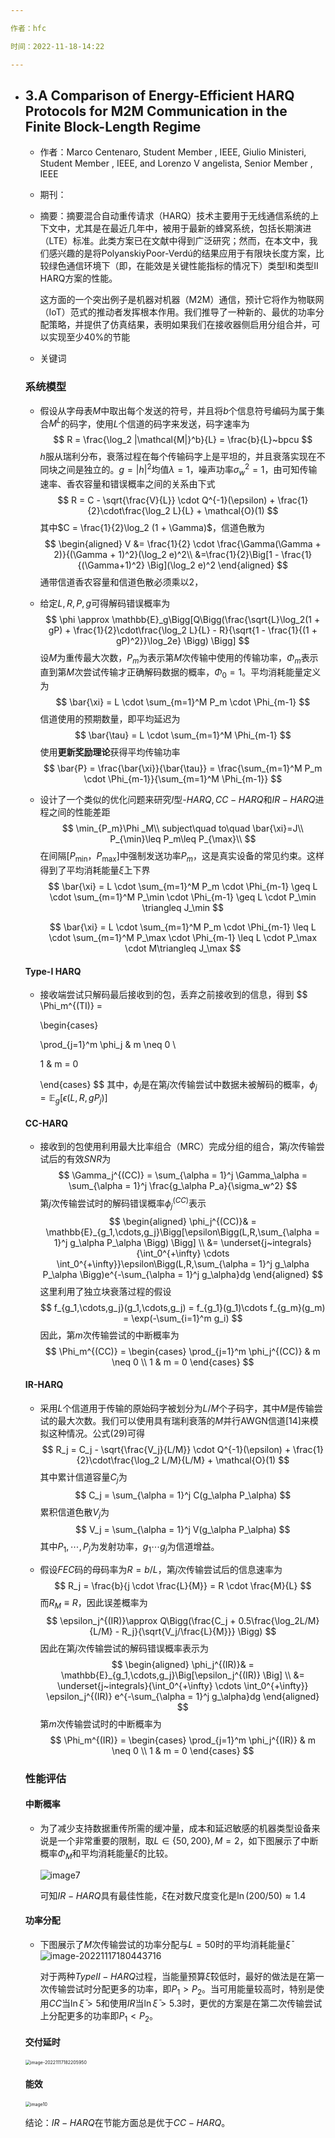 ```yaml
---

作者：hfc

时间：2022-11-18-14:22

---
```


- ## 3.A Comparison of Energy-Efficient HARQ Protocols for M2M Communication in the Finite Block-Length Regime

  - 作者：Marco Centenaro, Student Member , IEEE, Giulio Ministeri, Student Member , IEEE,
    and Lorenzo V angelista, Senior Member , IEEE
  
  - 期刊：
  
  - 摘要：摘要混合自动重传请求（HARQ）技术主要用于无线通信系统的上下文中，尤其是在最近几年中，被用于最新的蜂窝系统，包括长期演进（LTE）标准。此类方案已在文献中得到广泛研究；然而，在本文中，我们感兴趣的是将PolyanskiyPoor-Verdú的结果应用于有限块长度方案，比较绿色通信环境下（即，在能效是关键性能指标的情况下）类型I和类型II HARQ方案的性能。
  
    这方面的一个突出例子是机器对机器（M2M）通信，预计它将作为物联网（IoT）范式的推动者发挥根本作用。我们推导了一种新的、最优的功率分配策略，并提供了仿真结果，表明如果我们在接收器侧启用分组合并，可以实现至少40%的节能
  
  - 关键词
  
  ### 系统模型
  
  - 假设从字母表$M$中取出每个发送的符号，并且将$b$个信息符号编码为属于集合$M^L$的码字，使用$L$个信道的码字来发送，码字速率为
    $$
    R = \frac{\log_2 |\mathcal{M|}^b}{L} = \frac{b}{L}~bpcu
    $$
    $h$服从瑞利分布，衰落过程在每个传输码字上是平坦的，并且衰落实现在不同块之间是独立的。$g = |h|^2$均值$\lambda = 1$，噪声功率$\sigma^2_w = 1$，由可知传输速率、香农容量和错误概率之间的关系由下式
    $$
    R = C - \sqrt{\frac{V}{L}} \cdot Q^{-1}(\epsilon) + \frac{1}{2}\cdot\frac{\log_2 L}{L} + \mathcal{O}(1)
    $$
    其中$C = \frac{1}{2}\log_2 (1 + \Gamma)$，信道色散为
    $$
    \begin{aligned}
    V &= \frac{1}{2} \cdot \frac{\Gamma(\Gamma + 2)}{(\Gamma + 1)^2}(\log_2 e)^2\\
    &=\frac{1}{2}\Big[1 - \frac{1}{(\Gamma+1)^2} \Big](\log_2 e)^2
    \end{aligned}
    $$
    通带信道香农容量和信道色散必须乘以$2$，
  
  - 给定$L,R,P,g$可得解码错误概率为
    $$
    \phi \approx \mathbb{E}_g\Bigg[Q\Bigg(\frac{\sqrt{L}\log_2(1 + gP) + \frac{1}{2}\cdot\frac{\log_2 L}{L} - R}{\sqrt{1 - \frac{1}{(1 + gP)^2}}\log_2e} \Bigg) \Bigg]
    $$
    设$M$为重传最大次数，$P_m$为表示第$M$次传输中使用的传输功率，$\Phi_m$表示直到第$M$次尝试传输才正确解码数据的概率，$\Phi_0 = 1$。平均消耗能量定义为
    $$
    \bar{\xi} = L \cdot \sum_{m=1}^M P_m \cdot \Phi_{m-1}
    $$
    信道使用的预期数量，即平均延迟为
    $$
    \bar{\tau} = L \cdot \sum_{m=1}^M \Phi_{m-1}
    $$
    使用**更新奖励理论**获得平均传输功率
    $$
    \bar{P} = \frac{\bar{\xi}}{\bar{\tau}} = \frac{\sum_{m=1}^M P_m \cdot \Phi_{m-1}}{\sum_{m=1}^M \Phi_{m-1}}
    $$
  
  - 设计了一个类似的优化问题来研究$I$型-$HARQ,CC-HARQ$和$IR-HARQ$进程之间的性能差距
    $$
    \min_{P_m}\Phi _M\\
    subject\quad to\quad \bar{\xi}=J\\
    P_{\min}\leq P_m\leq P_{\max}\\
    $$
    在间隔$\left[ P_{\min}，P_{\max} \right]$中强制发送功率$P_m$，这是真实设备的常见约束。这样得到了平均消耗能量$\bar{\xi}$上下界
    $$
    \bar{\xi} = L \cdot \sum_{m=1}^M P_m \cdot \Phi_{m-1}
    \geq L \cdot \sum_{m=1}^M P_\min \cdot \Phi_{m-1}
    \geq L \cdot P_\min \triangleq J_\min
    $$
    
    $$
    \bar{\xi} = L \cdot \sum_{m=1}^M P_m \cdot \Phi_{m-1}
    \leq L \cdot \sum_{m=1}^M P_\max \cdot \Phi_{m-1} 
    \leq L \cdot P_\max \cdot M\triangleq J_\max
    $$
  
  #### Type-I HARQ
  
  - 接收端尝试只解码最后接收到的包，丢弃之前接收到的信息，得到
    $$
    \Phi_m^{(TI)} = 
    
    \begin{cases}
    
    \prod_{j=1}^m \phi_j & m \neq 0 \\
    
    1 & m = 0
    
    \end{cases}
    $$
    其中，$\phi_j$是在第$j$次传输尝试中数据未被解码的概率，$\phi_j = \mathbb{E}_g[\epsilon(L,R,gP_j)]$
  
  #### CC-HARQ
  
  - 接收到的包使用利用最大比率组合（MRC）完成分组的组合，第$j$次传输尝试后的有效$SNR$为
    $$
    \Gamma_j^{(CC)} = \sum_{\alpha = 1}^j \Gamma_\alpha = \sum_{\alpha = 1}^j \frac{g_\alpha P_a}{\sigma_w^2}
    $$
    第$j$次传输尝试时的解码错误概率$\phi_j^{(CC)}$表示
    $$
    \begin{aligned}
    \phi_j^{(CC)}& = \mathbb{E}_{g_1,\cdots,g_j}\Bigg[\epsilon\Bigg(L,R,\sum_{\alpha = 1}^j g_\alpha P_\alpha \Bigg) \Bigg] \\
    &= \underset{j~integrals}{\int_0^{+\infty} \cdots \int_0^{+\infty}}\epsilon\Bigg(L,R,\sum_{\alpha = 1}^j g_\alpha P_\alpha \Bigg)e^{-\sum_{\alpha = 1}^j g_\alpha}dg
    \end{aligned}
    $$
    这里利用了独立块衰落过程的假设
    $$
    f_{g_1,\cdots,g_j}(g_1,\cdots,g_j) = f_{g_1}(g_1)\cdots f_{g_m}(g_m) = \exp(-\sum_{i=1}^m g_i)
    $$
    因此，第$m$次传输尝试的中断概率为
    $$
    \Phi_m^{(CC)} = 
    \begin{cases}
    \prod_{j=1}^m \phi_j^{(CC)} & m \neq 0 \\
    1 & m = 0
    \end{cases}
    $$
  
  #### IR-HARQ
  
  - 采用$L$个信道用于传输的原始码字被划分为$L/M$个子码字，其中$M$是传输尝试的最大次数。我们可以使用具有瑞利衰落的$M$并行AWGN信道[14]来模拟这种情况。公式(29)可得
    $$
    R_j = C_j - \sqrt{\frac{V_j}{L/M}} \cdot Q^{-1}(\epsilon) + \frac{1}{2}\cdot\frac{\log_2 L/M}{L/M} + \mathcal{O}(1)
    $$
    其中累计信道容量$C_j$为
    $$
    C_j = \sum_{\alpha = 1}^j C(g_\alpha P_\alpha)
    $$
    累积信道色散$V_j$为
    $$
    V_j = \sum_{\alpha = 1}^j V(g_\alpha P_\alpha)
    $$
    其中${P_1,\cdots,P_j}$为发射功率，$g_1\cdots g_j$为信道增益。
  
  - 假设$FEC$码的母码率为$R = b/L$，第$j$次传输尝试后的信息速率为
    $$
    R_j = \frac{b}{j \cdot \frac{L}{M}} = R \cdot \frac{M}{L}
    $$
    而$R_M \equiv R$，因此误差概率为
    $$
    \epsilon_j^{(IR)}\approx Q\Bigg(\frac{C_j + 0.5\frac{\log_2L/M}{L/M} - R_j}{\sqrt{V_j/\frac{L}{M}}} \Bigg)
    $$
    因此在第$j$次传输尝试的解码错误概率表示为
    $$
    \begin{aligned}
    \phi_j^{(IR)}& = \mathbb{E}_{g_1,\cdots,g_j}\Big[\epsilon_j^{(IR)} \Big] \\
    &= \underset{j~integrals}{\int_0^{+\infty} \cdots \int_0^{+\infty}} \epsilon_j^{(IR)} e^{-\sum_{\alpha = 1}^j g_\alpha}dg
    \end{aligned}
    $$
    第$m$次传输尝试时的中断概率为
    $$
    \Phi_m^{(IR)} = 
    \begin{cases}
    \prod_{j=1}^m \phi_j^{(IR)} & m \neq 0 \\
    1 & m = 0
    \end{cases}
    $$
  
  ### 性能评估
  
  #### 中断概率
  
  - 为了减少支持数据重传所需的缓冲量，成本和延迟敏感的机器类型设备来说是一个非常重要的限制，取$L \in \{50,200 \},M = 2$，如下图展示了中断概率$\Phi_M$和平均消耗能量$\bar \xi$的比较。
  
    ![image7](article3.assets\image7.png)
  
    可知$IR-HARQ$具有最佳性能，$\bar \xi$在对数尺度变化是$\ln (200/50)\approx 1.4$
  
  #### 功率分配
  
  - 下图展示了$M$次传输尝试的功率分配与$L=50$时的平均消耗能量$\bar \xi$<img src="D:\Github\my_note\Article\article3.assets\image8.png" alt="image-20221117180443716"  />
  
    对于两种$TypeII-HARQ$过程，当能量预算$\bar \xi$较低时，最好的做法是在第一次传输尝试时分配更多的功率，即$P_1 > P_2$。当可用能量较高时，特别是使用$CC$当$\ln \bar\xi > 5$和使用$IR$当$\ln \bar \xi > 5.3$时，更优的方案是在第二次传输尝试上分配更多的功率即$P_1 < P_2$。
  
  #### 交付延时
  
  <img src="article3.assets\image9.png" alt="image-20221117182205950" style="zoom:50%;" />
  
  #### 能效
  
  <img src="article3.assets/image10.png" alt="image10" style="zoom:50%;" />
  
  结论：$IR-HARQ$在节能方面总是优于$CC-HARQ$。